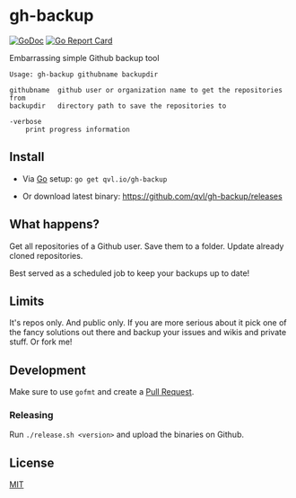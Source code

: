 # gh-backup

[![GoDoc](https://godoc.org/github.com/qvl/gh-backup?status.svg)](https://godoc.org/github.com/qvl/gh-backup)
[![Go Report Card](https://goreportcard.com/badge/github.com/qvl/gh-backup)](https://goreportcard.com/report/github.com/qvl/gh-backup)


Embarrassing simple Github backup tool

    Usage: gh-backup githubname backupdir

    githubname  github user or organization name to get the repositories from
    backupdir   directory path to save the repositories to

    -verbose
    	print progress information


## Install

- Via [Go](https://golang.org/) setup: `go get qvl.io/gh-backup`

- Or download latest binary: https://github.com/qvl/gh-backup/releases


## What happens?

Get all repositories of a Github user.
Save them to a folder.
Update already cloned repositories.

Best served as a scheduled job to keep your backups up to date!


## Limits

It's repos only. And public only.
If you are more serious about it pick one of the fancy solutions out there
and backup your issues and wikis and private stuff.
Or fork me!


## Development

Make sure to use `gofmt` and create a [Pull Request](https://github.com/qvl/gh-backup/pulls).

### Releasing

Run `./release.sh <version>` and upload the binaries on Github.


## License

[MIT](./LICENSE)
